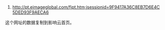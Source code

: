 1. http://pt.eimageglobal.com/fjpt.htm;jsessionid=9F9417A36C8EB7D6E4C5DED93F9AECA6

这个网址的数据复制到影响云首页。

